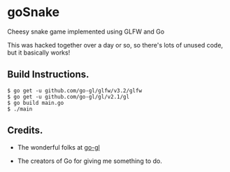 # goSnake
Cheesy snake game implemented using GLFW and Go

This was hacked together over a day or so, so there's lots of unused code, but it basically works!

## Build Instructions.

```
$ go get -u github.com/go-gl/glfw/v3.2/glfw 
$ go get -u github.com/go-gl/gl/v2.1/gl 
$ go build main.go
$ ./main
```

## Credits.

* The wonderful folks at [go-gl](https://github.com/go-gl)

* The creators of Go for giving me something to do.
